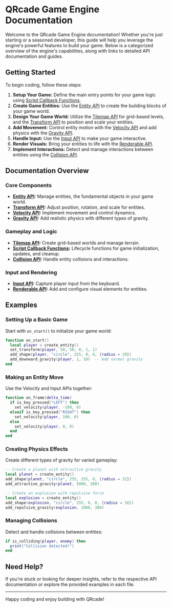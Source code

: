 # QRcade Game Engine Documentation
Welcome to the QRcade Game Engine documentation! Whether you're just starting or a seasoned developer, this guide will help you leverage the engine's powerful features to build your game. Below is a categorized overview of the engine's capabilities, along with links to detailed API documentation and guides.

## Getting Started
To begin coding, follow these steps:
1. **Setup Your Game:** Define the main entry points for your game logic using [Script Callback Functions](script_callbacks.md).
2. **Create Game Entities:** Use the [Entity API](entity_api.md) to create the building blocks of your game world.
3. **Design Your Game World:** Utilize the [Tilemap API](tilemap_api.md) for grid-based levels, and the [Transform API](transform_api.md) to position and scale your entities.
4. **Add Movement:** Control entity motion with the [Velocity API](velocity_api.md) and add physics with the [Gravity API](gravity_api.md).
5. **Handle Input:** Use the [Input API](input_api.md) to make your game interactive.
6. **Render Visuals:** Bring your entities to life with the [Renderable API](renderable_api.md).
7. **Implement Interactions:** Detect and manage interactions between entities using the [Collision API](collision_api.md).

## Documentation Overview

### Core Components
- **[Entity API](entity_api.md):** Manage entities, the fundamental objects in your game world.
- **[Transform API](transform_api.md):** Adjust position, rotation, and scale for entities.
- **[Velocity API](velocity_api.md):** Implement movement and control dynamics.
- **[Gravity API](gravity_api.md):** Add realistic physics with different types of gravity.

### Gameplay and Logic
- **[Tilemap API](tilemap_api.md):** Create grid-based worlds and manage terrain.
- **[Script Callback Functions](script_callbacks.md):** Lifecycle functions for game initialization, updates, and cleanup.
- **[Collision API](collision_api.md):** Handle entity collisions and interactions.

### Input and Rendering
- **[Input API](input_api.md):** Capture player input from the keyboard.
- **[Renderable API](renderable_api.md):** Add and configure visual elements for entities.

## Examples

### Setting Up a Basic Game
Start with `on_start()` to initialize your game world:
```lua
function on_start()
  local player = create_entity()
  set_transform(player, 50, 50, 0, 1, 1)
  add_shape(player, "circle", 255, 0, 0, {radius = 20})
  add_downward_gravity(player, 1, 10)  -- Add normal gravity
end
```

### Making an Entity Move
Use the Velocity and Input APIs together:
```lua
function on_frame(delta_time)
  if is_key_pressed("LEFT") then
    set_velocity(player, -100, 0)
  elseif is_key_pressed("RIGHT") then
    set_velocity(player, 100, 0)
  else
    set_velocity(player, 0, 0)
  end
end
```

### Creating Physics Effects
Create different types of gravity for varied gameplay:
```lua
-- Create a planet with attractive gravity
local planet = create_entity()
add_shape(planet, "circle", 255, 255, 0, {radius = 32})
add_attractive_gravity(planet, 5000, 200)

-- Create an explosion with repulsive force
local explosion = create_entity()
add_shape(explosion, "circle", 255, 0, 0, {radius = 16})
add_repulsive_gravity(explosion, 1000, 300)
```

### Managing Collisions
Detect and handle collisions between entities:
```lua
if is_colliding(player, enemy) then
  print("Collision detected!")
end
```

## Need Help?
If you're stuck or looking for deeper insights, refer to the respective API documentation or explore the provided examples in each file.

---
Happy coding and enjoy building with QRcade!

